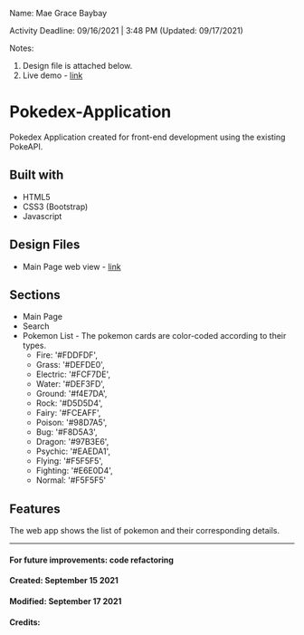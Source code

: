 Name: Mae Grace Baybay

Activity Deadline: 09/16/2021 | 3:48 PM (Updated: 09/17/2021)

Notes: 
1. Design file is attached below. 
2. Live demo - [link](https://mgbaybay.github.io/Pokedex-Application/) 

# Pokedex-Application
Pokedex Application created for front-end development using the existing PokeAPI. 

## Built with
- HTML5
- CSS3 (Bootstrap)
- Javascript

## Design Files
- Main Page web view - [link](https://www.figma.com/proto/PJ6XuVo3pid9VlIL4FUXtT/Pokedex?page-id=0%3A1&node-id=32%3A2&viewport=241%2C48%2C0.68&scaling=min-zoom)

## Sections
- Main Page
- Search 
- Pokemon List - The pokemon cards are color-coded according to their types. 
  	- Fire: '#FDDFDF',
	- Grass: '#DEFDE0',
	- Electric: '#FCF7DE',
	- Water: '#DEF3FD',
	- Ground: '#f4E7DA',
	- Rock: '#D5D5D4',
	- Fairy: '#FCEAFF',
	- Poison: '#98D7A5',
	- Bug: '#F8D5A3',
	- Dragon: '#97B3E6',
	- Psychic: '#EAEDA1',
	- Flying: '#F5F5F5',
	- Fighting: '#E6E0D4',
	- Normal: '#F5F5F5'

## Features
The web app shows the list of pokemon and their corresponding details.

----------------------------
#### For future improvements: code refactoring
#### Created: September 15 2021
#### Modified: September 17 2021 
#### Credits:
